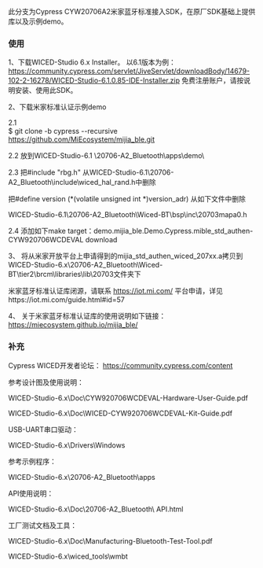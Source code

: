 此分支为Cypress CYW20706A2米家蓝牙标准接入SDK，在原厂SDK基础上提供库以及示例demo。

### 使用

1、下载WICED-Studio 6.x Installer。 以6.1版本为例：
https://community.cypress.com/servlet/JiveServlet/downloadBody/14679-102-2-16278/WICED-Studio-6.1.0.85-IDE-Installer.zip
免费注册账户，请按说明安装、使用此SDK。

2、下载米家标准认证示例demo

2.1  
$ git clone -b cypress --recursive https://github.com/MiEcosystem/mijia_ble.git

2.2 
放到WICED-Studio-6.1 \20706-A2_Bluetooth\apps\demo\

2.3 
把#include "rbg.h" 从WICED-Studio-6.1\20706-A2_Bluetooth\include\wiced_hal_rand.h中删除

把#define version      (*(volatile unsigned int *)version_adr) 从如下文件中删除

WICED-Studio-6.1\20706-A2_Bluetooth\Wiced-BT\bsp\inc\20703mapa0.h

2.4
添加如下make target：demo.mijia_ble.Demo.Cypress.mible_std_authen-CYW920706WCDEVAL download

3、
将从米家开放平台上申请得到的mijia_std_authen_wiced_207xx.a拷贝到 WICED-Studio-6.x\20706-A2_Bluetooth\Wiced-
BT\tier2\brcm\libraries\lib\20703文件夹下

米家蓝牙标准认证库闭源，请联系 https://iot.mi.com/ 平台申请，详见https://iot.mi.com/guide.html#id=57

4、
关于米家蓝牙标准认证库的使用说明如下链接：https://miecosystem.github.io/mijia_ble/


### 补充
Cypress WICED开发者论坛：
https://community.cypress.com/content

参考设计图及使用说明：

WICED-Studio-6.x\Doc\CYW920706WCDEVAL-Hardware-User-Guide.pdf

WICED-Studio-6.x\Doc\WICED-CYW920706WCDEVAL-Kit-Guide.pdf

USB-UART串口驱动：

WICED-Studio-6.x\Drivers\Windows

参考示例程序：

WICED-Studio-6.x\20706-A2_Bluetooth\apps

API使用说明：

WICED-Studio-6.x\Doc\20706-A2_Bluetooth\ API.html

工厂测试文档及工具：

WICED-Studio-6.x\Doc\Manufacturing-Bluetooth-Test-Tool.pdf

WICED-Studio-6.x\wiced_tools\wmbt

